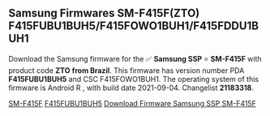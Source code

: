 <h2>Samsung Firmwares SM-F415F(ZTO) F415FUBU1BUH5/F415FOWO1BUH1/F415FDDU1BUH1</h2>
Download the Samsung firmware for the ✅ <strong>Samsung SSP </strong> ⭐ <strong>SM-F415F</strong> with product code <strong>ZTO</strong> <strong> from Brazil</strong>. This firmware has version number PDA <strong>F415FUBU1BUH5</strong> and CSC F415FOWO1BUH1. The operating system of this firmware is Android R , with build date 2021-09-04. Changelist <strong>21183318</strong>.


[SM-F415F](https://samfirm.shop/samsung/model/SM-F415F)
[F415FUBU1BUH5](https://samfirm.shop/samsung/pda/F415FUBU1BUH5)
[Download Firmware Samsung SSP SM-F415F](https://samfirm.shop/samsung/firmware/453080)
